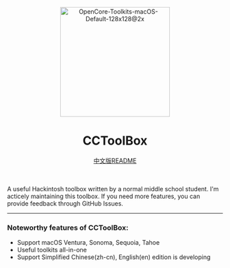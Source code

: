 <div align = center>
  <img width="256" height="256" alt="OpenCore-Toolkits-macOS-Default-128x128@2x" src="https://github.com/user-attachments/assets/3b1fa7da-a64a-4685-8411-c12deab75577" />
  <h1>CCToolBox</h1>
  <a href="README_CN.md">中文版README</a>
</div>
<br>
<br>

A useful Hackintosh toolbox written by a normal middle school student. I'm acticely maintaining this toolbox. If you need more features, you can provide feedback through GitHub Issues.

---

### Noteworthy features of CCToolBox:  
* Support macOS Ventura, Sonoma, Sequoia, Tahoe  
* Useful toolkits all-in-one  
* Support Simplified Chinese(zh-cn), English(en) edition is developing  

